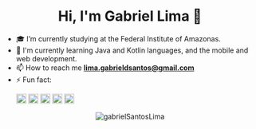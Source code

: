 <h1 align="center"> Hi, I'm Gabriel Lima 👋</h1>

- :mortar_board: I’m currently studying at the Federal Institute of Amazonas.
- 🌱 I'm currently learning Java and Kotlin languages, and the mobile and web development. 
- 📫 How to reach me **lima.gabrieldsantos@gmail.com**
- ⚡ Fun fact:
  <p align="left">
  <img src="https://devicons.github.io/devicon/devicon.git/icons/css3/css3-original-wordmark.svg" alt="css3"  width="20" height="20"/>
  <img src="https://devicons.github.io/devicon/devicon.git/icons/html5/html5-original-wordmark.svg" alt="html5"  width="20" height="20"/>
  <img src="https://devicons.github.io/devicon/devicon.git/icons/javascript/javascript-original.svg" alt="javascript" width="20" height="20"/>
  <img src="https://devicons.github.io/devicon/devicon.git/icons/android/android-original.svg" alt="android" width="20" height="20"/>
  <img src="https://devicons.github.io/devicon/devicon.git/icons/java/java-original-wordmark.svg" alt="java" width="20" height="20"/>
  </p>
<p align="center">
<img src="https://github-readme-stats.vercel.app/api?username=gabrielSantosLima&show_icons=true" alt="gabrielSantosLima"/>
</p>
<!--
**gabrielSantosLima/gabrielSantosLima** is a ✨ _special_ ✨ repository because its `README.md` (this file) appears on your GitHub profile.

Here are some ideas to get you started:

- 🔭 I’m currently working on ...
- 🌱 I’m currently learning ...
- 👯 I’m looking to collaborate on ...
- 🤔 I’m looking for help with ...
- 💬 Ask me about ...
- 📫 How to reach me: ...
- 😄 Pronouns: ...
- ⚡ Fun fact: ...
-->
